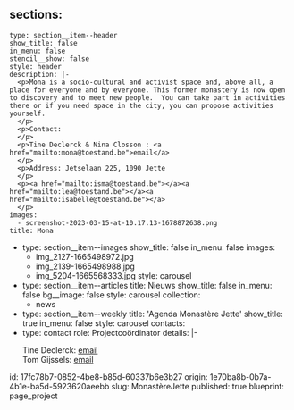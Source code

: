 sections:
  -
    type: section__item--header
    show_title: false
    in_menu: false
    stencil__show: false
    style: header
    description: |-
      <p>Mona is a socio-cultural and activist space and, above all, a place for everyone and by everyone. This former monastery is now open to discovery and to meet new people.  You can take part in activities there or if you need space in the city, you can propose activities yourself.
      </p>
      <p>Contact:
      </p>
      <p>Tine Declerck & Nina Closson : <a href="mailto:mona@toestand.be">email</a>
      </p>
      <p>Address: Jetselaan 225, 1090 Jette
      </p>
      <p><a href="mailto:isma@toestand.be"></a><a href="mailto:lea@toestand.be"></a><a href="mailto:isabelle@toestand.be"></a>
      </p>
    images:
      - screenshot-2023-03-15-at-10.17.13-1678872638.png
    title: Mona
  -
    type: section__item--images
    show_title: false
    in_menu: false
    images:
      - img_2127-1665498972.jpg
      - img_2139-1665498988.jpg
      - img_5204-1665568333.jpg
    style: carousel
  -
    type: section__item--articles
    title: Nieuws
    show_title: false
    in_menu: false
    bg__image: false
    style: carousel
    collection:
      - news
  -
    type: section__item--weekly
    title: 'Agenda Monastère Jette'
    show_title: true
    in_menu: false
    style: carousel
contacts:
  -
    type: contact
    role: Projectcoördinator
    details: |-
      <p>Tine Declerck: <a href="mailto:tine@toestand.be">email<br></a>Tom Gijssels: <a href="mailto:tom@toestand.be">email</a>
      </p>
id: 17fc78b7-0852-4be8-b85d-60337b6e3b27
origin: 1e70ba8b-0b7a-4b1e-ba5d-5923620aeebb
slug: MonastèreJette
published: true
blueprint: page_project
